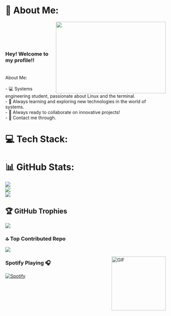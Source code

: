# 💫 About Me:
<img align="right" width="345" height="225" src="https://w0.peakpx.com/wallpaper/582/516/HD-wallpaper-linux-programmer-pixel-art-linux-computer-hacker-pixel-8-bit.jpg"></img><br><br><span align="left"><br><br>
### Hey! Welcome to my profile!!<br><br>
<span align="left">
About Me:<br><br>- 💻 Systems engineering student, passionate about Linux and the terminal.<br>- 🌱 Always learning and exploring new technologies in the world of systems.<br>- 👯 Always ready to collaborate on innovative projects!<br>- 💬 Contact me through.
</span>

# 💻 Tech Stack:


# 📊 GitHub Stats:
![](https://github-readme-stats.vercel.app/api?username=joe4334E&theme=onedark&hide_border=false&include_all_commits=false&count_private=false)<br/>
![](https://github-readme-streak-stats.herokuapp.com/?user=joe4334E&theme=onedark&hide_border=false)<br/>
![](https://github-readme-stats.vercel.app/api/top-langs/?username=joe4334E&theme=onedark&hide_border=false&include_all_commits=false&count_private=false&layout=compact)

## 🏆 GitHub Trophies
![](https://github-profile-trophy.vercel.app/?username=joe4334E&theme=onedark&no-frame=false&no-bg=false&margin-w=4)


### 🔝 Top Contributed Repo
![](https://github-contributor-stats.vercel.app/api?username=joe4334E&limit=5&theme=onedark&combine_all_yearly_contributions=true)



<img align="right" alt="GIF" height="170px" src="https://media.giphy.com/media/J5B1Y8QZnzXXbLQIBu/giphy.gif" />

### Spotify Playing 🎧

[![Spotify](https://novatorem.bgstatic.vercel.app/api/spotify)](https://open.spotify.com/user/11153360645)

